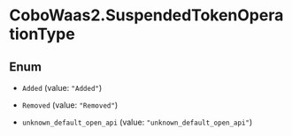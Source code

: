 # CoboWaas2.SuspendedTokenOperationType

## Enum


* `Added` (value: `"Added"`)

* `Removed` (value: `"Removed"`)

* `unknown_default_open_api` (value: `"unknown_default_open_api"`)


